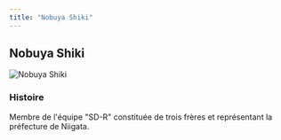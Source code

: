 ```yaml
---
title: "Nobuya Shiki"
---
```


Nobuya Shiki
------------


![Nobuya Shiki](/images/stories/saga/gundambftry/persos/nobuya-shiki.png)




### Histoire


Membre de l'équipe "SD-R" constituée de trois frères et représentant la préfecture de Niigata.


